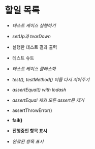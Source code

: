 # 할일 목록

- *테스트 케이스 실행하기*
- *setUp과 tearDown*
- 실행한 테스트 결과 출력
- 테스트 슈트
- *테스트 케이스 클래스화*
- *test(), testMethod() 이름 다시 지어주기*
- *assertEqual() with lodash*
- *assertEqual 제외 모든 assert문 제거*
- assertThrowError()
- **fail()**

- **진행중인 항목 표시**
- *완료된 항목 표시*